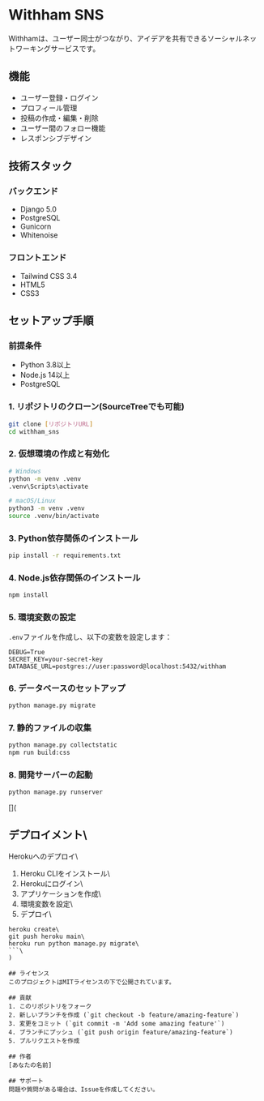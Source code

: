 # Withham SNS

Withhamは、ユーザー同士がつながり、アイデアを共有できるソーシャルネットワーキングサービスです。

## 機能

- ユーザー登録・ログイン
- プロフィール管理
- 投稿の作成・編集・削除
- ユーザー間のフォロー機能
- レスポンシブデザイン

## 技術スタック

### バックエンド
- Django 5.0
- PostgreSQL
- Gunicorn
- Whitenoise

### フロントエンド
- Tailwind CSS 3.4
- HTML5
- CSS3

## セットアップ手順

### 前提条件
- Python 3.8以上
- Node.js 14以上
- PostgreSQL

### 1. リポジトリのクローン(SourceTreeでも可能)
```bash
git clone [リポジトリURL]
cd withham_sns
```

### 2. 仮想環境の作成と有効化
```bash
# Windows
python -m venv .venv
.venv\Scripts\activate

# macOS/Linux
python3 -m venv .venv
source .venv/bin/activate
```

### 3. Python依存関係のインストール
```bash
pip install -r requirements.txt
```

### 4. Node.js依存関係のインストール
```bash
npm install
```

### 5. 環境変数の設定
`.env`ファイルを作成し、以下の変数を設定します：
```
DEBUG=True
SECRET_KEY=your-secret-key
DATABASE_URL=postgres://user:password@localhost:5432/withham
```

### 6. データベースのセットアップ
```bash
python manage.py migrate
```

### 7. 静的ファイルの収集
```bash
python manage.py collectstatic
npm run build:css
```

### 8. 開発サーバーの起動
```bash
python manage.py runserver
```
[](
## デプロイメント\

 Herokuへのデプロイ\
 1. Heroku CLIをインストール\
 2. Herokuにログイン\
 3. アプリケーションを作成\
 4. 環境変数を設定\
 5. デプロイ\

```bash\
heroku create\
git push heroku main\
heroku run python manage.py migrate\
```\
)

## ライセンス
このプロジェクトはMITライセンスの下で公開されています。

## 貢献
1. このリポジトリをフォーク
2. 新しいブランチを作成 (`git checkout -b feature/amazing-feature`)
3. 変更をコミット (`git commit -m 'Add some amazing feature'`)
4. ブランチにプッシュ (`git push origin feature/amazing-feature`)
5. プルリクエストを作成

## 作者
[あなたの名前]

## サポート
問題や質問がある場合は、Issueを作成してください。 
